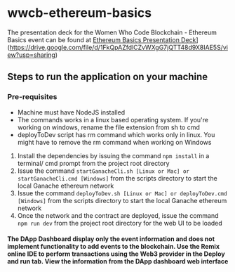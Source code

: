 # wwcb-ethereum-basics

The presentation deck for the Women Who Code Blockchain - Ethereum Basics event can be found at [Ethereum Basics Presentation Deck]([https://link)](https://drive.google.com/file/d/1FkQpAZfdlCZvWXgG7jQTT48d9X8IAE5S/view?usp=sharing)

## Steps to run the application on your machine

### Pre-requisites

- Machine must have NodeJS installed
- The commands works in a linux based operating system. If you're working on windows, rename the file extension from sh to cmd
- deployToDev script has rm command which works only in linux. You might have to remove the rm command when working on Windows

1. Install the dependencies by issuing the command `npm install` in a terminal/ cmd prompt from the project root directory
2. Issue the command `startGanacheCli.sh [Linux or Mac] or startGanacheCli.cmd [Windows]` from the scripts directory to start the local Ganache ethereum network
3. Issue the command `deployToDev.sh [Linux or Mac] or deployToDev.cmd [Windows]` from the scripts directory to start the local Ganache ethereum network
4. Once the network and the contract are deployed, issue the command `npm run dev` from the project root directory for the web UI to be loaded

#### The DApp Dashboard display only the event information and does not implement functionality to add events to the blockchain. Use the Remix online IDE to perform transactions using the Web3 provider in the Deploy and run tab. View the information from the DApp dashboard web interface